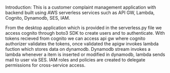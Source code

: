 Introduction:
This is a customer complaint management application with backend built using AWS serverless services such as API GW, Lambda, Cognito, Dynamodb, SES, IAM.

From the desktop application which is provided in the serverless.py file we access cognito  through boto3 SDK to create users and to authenticate.
With tokens recieved from cognito we can access api gw where cognito authorizer validates the tokens, once validated the apigw invokes lambda fuction which stores data on dynamodb.
Dynamodb stream invokes a lambda whenever a item is inserted or modified in dynamodb, lambda sends mail to user via SES.
IAM roles and policies are created to delegate permissions for cross-service access.

